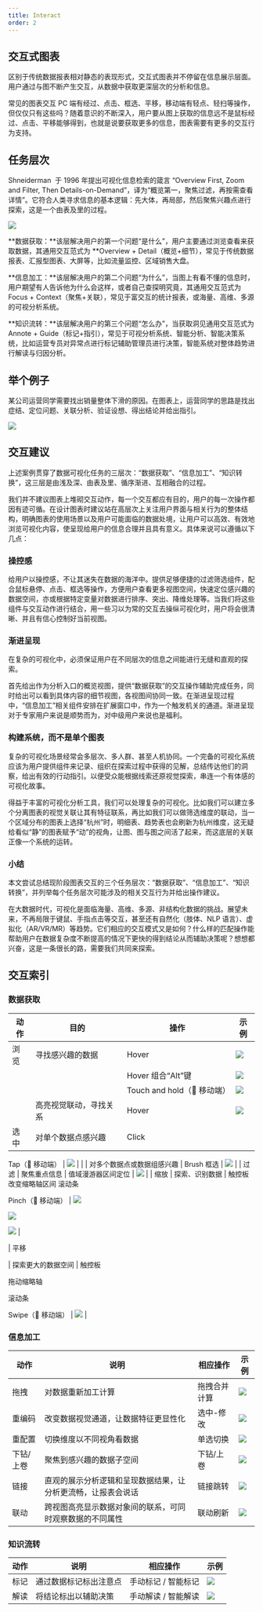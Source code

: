 ```yaml
---
title: Interact
order: 2
---
```


## 交互式图表

区别于传统数据报表相对静态的表现形式，交互式图表并不停留在信息展示层面。用户通过与图不断产生交互，从数据中获取更深层次的分析和信息。

常见的图表交互 PC 端有经过、点击、框选、平移，移动端有轻点、轻扫等操作，但仅仅只有这些吗？随着意识的不断深入，用户要从图上获取的信息远不是鼠标经过、点击、平移能够得到，也就是说要获取更多的信息，图表需要有更多的交互行为支持。

## 任务层次

Shneiderman  于 1996 年提出可视化信息检索的箴言 “Overview First, Zoom and Filter, Then Details-on-Demand”，译为“概览第一，聚焦过滤，再按需查看详情”。它符合人类寻求信息的基本逻辑：先大体，再局部，然后聚焦兴趣点进行探索，这是一个由表及里的过程。

![](https://gw.alipayobjects.com/mdn/rms_a8a5bf/afts/img/A*REV9SLcEjSYAAAAAAAAAAAAAARQnAQ)

**数据获取：**该层解决用户的第一个问题“是什么”，用户主要通过浏览查看来获取数据，其通用交互范式为 \*\*Overview + Detail（概览+细节），常见于传统数据报表、汇报型图表、大屏等，比如流量监控、区域销售大盘。

**信息加工：**该层解决用户的第二个问题“为什么”，当图上有看不懂的信息时，用户期望有人告诉他为什么会这样，或者自己查探明究竟，其通用交互范式为 Focus + Context（聚焦+关联），常见于富交互的统计报表，或海量、高维、多源的可视分析系统。

**知识流转：**该层解决用户的第三个问题“怎么办”，当获取洞见通用交互范式为 Annote + Guide（标记+指引），常见于可视分析系统、智能分析、智能决策系统，比如运营专员对异常点进行标记辅助管理员进行决策，智能系统对整体趋势进行解读与归因分析。

## 举个例子

某公司运营同学需要找出销量整体下滑的原因。在图表上，运营同学的思路是找出症结、定位问题、关联分析、验证设想、得出结论并给出指引。

![](https://gw.alipayobjects.com/mdn/rms_a8a5bf/afts/img/A*zTnyTKYH1kYAAAAAAAAAAAAAARQnAQ)

## 交互建议

上述案例贯穿了数据可视化任务的三层次：“数据获取”、“信息加工”、“知识转换”，这三层是由浅及深、由表及里、循序渐进、互相融合的过程。

我们并不建议图表上堆砌交互动作，每一个交互都应有目的，用户的每一次操作都因有迹可循。在设计图表时建议站在高层次上关注用户界面与相关行为的整体结构，明确图表的使用场景以及用户可能面临的数据处境，让用户可以高效、有效地浏览可视化内容，使呈现给用户的信息合理并且具有意义。具体来说可以遵循以下几点：

### 操控感

给用户以操控感，不让其迷失在数据的海洋中。提供足够便捷的过滤筛选组件，配合鼠标悬停、点击、框选等操作，方便用户查看更多视图空间，快速定位感兴趣的数据空间，亦或根据特定变量对数据进行排序、突出、降维处理等。当我们将这些组件与交互动作进行结合，用一些习以为常的交互去操纵可视化时，用户将会很清晰、并且有信心控制好当前视图。

### 渐进呈现

在复杂的可视化中，必须保证用户在不同层次的信息之间能进行无缝和直观的探索。

首先给出作为分析入口的概览视图，提供“数据获取”的交互操作辅助完成任务，同时给出可以看到具体内容的细节视图，各视图间协同一致。在渐进呈现过程中，“信息加工”相关组件安排在扩展窗口中，作为一个触发机关的通道。渐进呈现对于专家用户来说是顺势而为，对中级用户来说也是福利。

### 构建系统，而不是单个图表

复杂的可视化场景经常会多层次、多人群、甚至人机协同。一个完备的可视化系统应该为用户提供组件来记录、组织在探索过程中获得的见解，总结传达他们的洞察，给出有效的行动指引。以便受众能根据线索还原视觉探索，串连一个有体感的可视化故事。

得益于丰富的可视化分析工具，我们可以处理复杂的可视化。比如我们可以建立多个分离图表的视觉关联让其有特征联系，再比如我们可以做筛选维度的联动，当一个区域分布的图表上选择“杭州”时，明细表、趋势表也会刷新为杭州维度，这无疑给看似“静”的图表赋予“动”的视角，让图、图与图之间活了起来，而这底层的关联正像一个系统的运转。

### 小结

本文尝试总结现阶段图表交互的三个任务层次：“数据获取”、“信息加工”、“知识转换”，并列举每个任务层次可能涉及的相关交互行为并给出操作建议。

在大数据时代，可视化是面临海量、高维、多源、非结构化数据的挑战。展望未来，不再局限于键鼠、手指点击等交互，甚至还有自然化（肢体、NLP 语言）、虚拟化（AR/VR/MR）等趋势。它们相应的交互模式又是如何？什么样的匹配操作能帮助用户在数据复杂度不断提高的情况下更快的得到结论从而辅助决策呢？想想都兴奋，这是一条很长的路，需要我们共同来探索。

## 交互索引

### 数据获取

| **动作** | **目的** | **操作** | **示例** |
| --- | --- | --- | --- |
| 浏览 | 寻找感兴趣的数据 | Hover | ![](https://gw.alipayobjects.com/mdn/rms_a8a5bf/afts/img/A*-7PVT5L5adwAAAAAAAAAAAAAARQnAQ) |
|  |  | Hover 组合“Alt”键 | ![](https://gw.alipayobjects.com/mdn/rms_a8a5bf/afts/img/A*DYM-Sppoz3gAAAAAAAAAAAAAARQnAQ) |
|  |  | Touch and hold（📱 移动端） | ![](https://gw.alipayobjects.com/mdn/rms_a8a5bf/afts/img/A*TiY2So2x-fYAAAAAAAAAAAAAARQnAQ) |
|  | 高亮视觉联动，寻找关系 | Hover | ![](https://gw.alipayobjects.com/mdn/rms_a8a5bf/afts/img/A*rnzWRrSawzUAAAAAAAAAAAAAARQnAQ) |
| 选中 | 对单个数据点感兴趣 | Click |

Tap（📱 移动端） | ![](https://gw.alipayobjects.com/mdn/rms_a8a5bf/afts/img/A*n4-UQoUl_RYAAAAAAAAAAAAAARQnAQ) | | | 对多个数据点或数据组感兴趣 | Brush 框选 | ![](https://gw.alipayobjects.com/mdn/rms_a8a5bf/afts/img/A*dcR-SpX0bZUAAAAAAAAAAAAAARQnAQ) | | 过滤 | 聚焦重点信息 | 值域漫游器区间定位 | ![](https://gw.alipayobjects.com/mdn/rms_a8a5bf/afts/img/A*SxbzQJkH300AAAAAAAAAAAAAARQnAQ) | | 缩放 | 探索、识别数据 | 触控板 改变缩略轴区间 滚动条

Pinch（📱 移动端） | ![](https://gw.alipayobjects.com/mdn/rms_a8a5bf/afts/img/A*A7YkSpXZsikAAAAAAAAAAAAAARQnAQ)

![](https://gw.alipayobjects.com/mdn/rms_a8a5bf/afts/img/A*nd5iT47KeCYAAAAAAAAAAAAAARQnAQ)

![](https://gw.alipayobjects.com/mdn/rms_a8a5bf/afts/img/A*_72TQr-OlZcAAAAAAAAAAAAAARQnAQ) |

| 平移

| 探索更大的数据空间 | 触控板

拖动缩略轴

滚动条

Swipe（📱 移动端） | ![](https://gw.alipayobjects.com/mdn/rms_a8a5bf/afts/img/A*BdFqQ6rT4jwAAAAAAAAAAAAAARQnAQ) |

### 信息加工

| **动作** | **说明** | **相应操作** | **示例** |
| --- | --- | --- | --- |
| 拖拽 | 对数据重新加工计算 | 拖拽合并计算 | ![](https://gw.alipayobjects.com/mdn/rms_a8a5bf/afts/img/A*u4GcRoa2eLEAAAAAAAAAAAAAARQnAQ) |
| 重编码 | 改变数据视觉通道，让数据特征更显性化 | 选中-修改 | ![](https://gw.alipayobjects.com/mdn/rms_a8a5bf/afts/img/A*7HE0TYbvXlEAAAAAAAAAAAAAARQnAQ) |
| 重配置 | 切换维度以不同视角看数据 | 单选切换 | ![](https://gw.alipayobjects.com/mdn/rms_a8a5bf/afts/img/A*2agcRrAnkEMAAAAAAAAAAAAAARQnAQ) |
| 下钻/上卷 | 聚焦到感兴趣的数据子空间 | 下钻/上卷 | ![](https://gw.alipayobjects.com/mdn/rms_a8a5bf/afts/img/A*Do0dSbVA6skAAAAAAAAAAAAAARQnAQ) |
| 链接 | 直观的展示分析逻辑和呈现数据结果，让分析更流畅，让报表会说话 | 链接跳转 | ![](https://gw.alipayobjects.com/mdn/rms_a8a5bf/afts/img/A*HDj-RKSIx1oAAAAAAAAAAAAAARQnAQ) |
| 联动 | 跨视图高亮显示数据对象间的联系，可同时观察数据的不同属性 | 联动刷新 | ![](https://gw.alipayobjects.com/mdn/rms_a8a5bf/afts/img/A*FZeXQq4sMf4AAAAAAAAAAAAAARQnAQ) |

### 知识流转

| **动作** | **说明** | **相应操作** | **示例** |
| --- | --- | --- | --- |
| 标记 | 通过数据标记标出注意点 | 手动标记 / 智能标记 | ![](https://gw.alipayobjects.com/mdn/rms_a8a5bf/afts/img/A*42t2SqloLyQAAAAAAAAAAAAAARQnAQ) |
| 解读 | 将结论标出以辅助决策 | 手动解读 / 智能解读 | ![](https://gw.alipayobjects.com/mdn/rms_a8a5bf/afts/img/A*FxGaS7WH5O0AAAAAAAAAAAAAARQnAQ) |

